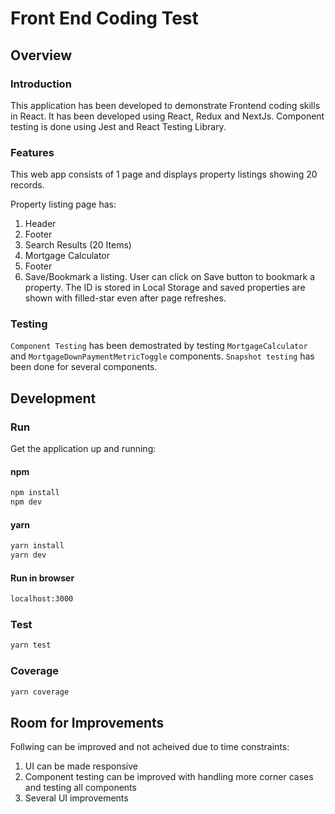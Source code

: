 # Front End Coding Test

## Overview

### Introduction

This application has been developed to demonstrate Frontend coding skills in React. It has been developed using React, Redux and NextJs. Component testing is done using Jest and React Testing Library.

### Features

This web app consists of 1 page and displays property listings showing 20 records.

Property listing page has:

1. Header
2. Footer
3. Search Results (20 Items)
4. Mortgage Calculator
5. Footer
6. Save/Bookmark a listing. User can click on Save button to bookmark a property. The ID is stored in Local Storage and saved properties are shown with filled-star even after page refreshes.

### Testing

`Component Testing` has been demostrated by testing `MortgageCalculator` and `MortgageDownPaymentMetricToggle` components. `Snapshot testing` has been done for several components.

## Development

### Run

Get the application up and running:

#### npm

```bash
npm install
npm dev
```

#### yarn

```bash
yarn install
yarn dev
```

#### Run in browser

```bash
localhost:3000
```

### Test

```bash
yarn test
```

### Coverage

```bash
yarn coverage
```

## Room for Improvements

Follwing can be improved and not acheived due to time constraints:

1. UI can be made responsive
2. Component testing can be improved with handling more corner cases and testing all components
3. Several UI improvements
